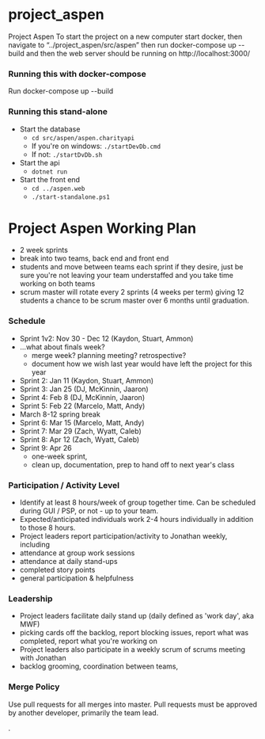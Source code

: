 # project_aspen
Project Aspen
To start the project on a new computer start docker, then navigate to “../project_aspen/src/aspen” then run
docker-compose up --build 
and then the web server should be running on http://localhost:3000/


### Running this with docker-compose
Run docker-compose up --build

### Running this stand-alone
- Start the database
  - `cd src/aspen/aspen.charityapi`
  - If you're on windows: `./startDevDb.cmd` 
  - If not: `./startDvDb.sh`
- Start the api
  - `dotnet run`
- Start the front end
  - `cd ../aspen.web`
  - `./start-standalone.ps1`

# Project Aspen Working Plan
- 2 week sprints
- break into two teams, back end and front end
- students and move between teams each sprint if they desire, just be sure you're not leaving your team understaffed and you take time working on both teams
- scrum master will rotate every 2 sprints (4 weeks per term) giving 12 students a chance to be scrum master over 6 months until graduation.
 
### Schedule
- Sprint 1v2: Nov 30 - Dec 12 (Kaydon, Stuart, Ammon)
- ...what about finals week?
  - merge week?  planning meeting?  retrospective?
  - document how we wish last year would have left the project for this year
- Sprint 2: Jan 11 (Kaydon, Stuart, Ammon)
- Sprint 3: Jan 25 (DJ, McKinnin, Jaaron)
- Sprint 4: Feb 8 (DJ, McKinnin, Jaaron)
- Sprint 5: Feb 22 (Marcelo, Matt, Andy)
- March 8-12 spring break
- Sprint 6: Mar 15 (Marcelo, Matt, Andy)
- Sprint 7: Mar 29 (Zach, Wyatt, Caleb)
- Sprint 8: Apr 12 (Zach, Wyatt, Caleb)
- Sprint 9: Apr 26
  - one-week sprint, 
  - clean up, documentation, prep to hand off to next year's class
 
### Participation / Activity Level
- Identify at least 8 hours/week of group together time.  Can be scheduled during GUI / PSP, or not - up to your team.
- Expected/anticipated individuals work 2-4 hours individually in addition to those 8 hours.
- Project leaders report participation/activity to Jonathan weekly, including
- attendance at group work sessions
- attendance at daily stand-ups
- completed story points
- general participation & helpfulness
 
### Leadership
- Project leaders facilitate daily stand up (daily defined as 'work day', aka MWF)
- picking cards off the backlog, report blocking issues, report what was completed, report what you're working on
- Project leaders also participate in a weekly scrum of scrums meeting with Jonathan
- backlog grooming, coordination between teams, 

### Merge Policy
Use pull requests for all merges into master.  Pull requests must be approved by another developer, primarily the team lead.  

.